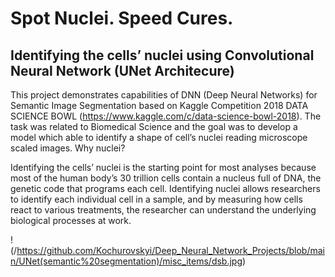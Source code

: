# Spot Nuclei. Speed Cures.
## Identifying the cells’ nuclei using Convolutional Neural Network (UNet Architecure)

This project demonstrates capabilities of DNN (Deep Neural Networks) for Semantic Image Segmentation based on Kaggle Competition 2018 DATA SCIENCE BOWL (https://www.kaggle.com/c/data-science-bowl-2018). The task was related to Biomedical Science and the goal was to develop a model which able to identify a shape of cell’s nuclei reading microscope scaled images.
Why nuclei?


Identifying the cells’ nuclei is the starting point for most analyses because most of the human body’s 30 trillion cells contain a nucleus full of DNA, the genetic code that programs each cell. Identifying nuclei allows researchers to identify each individual cell in a sample, and by measuring how cells react to various treatments, the researcher can understand the underlying biological processes at work.

!(/https://github.com/Kochurovskyi/Deep_Neural_Network_Projects/blob/main/UNet(semantic%20segmentation)/misc_items/dsb.jpg)
